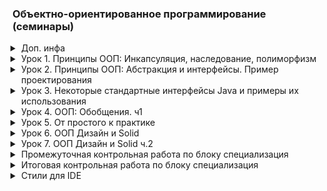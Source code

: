 ### Объектно-ориентированное программирование (семинары)
<details class="desc"><summary>Доп. инфа</summary>

[pom.xml](pom.xml)

</details>
<details class="desc"><summary>Урок 1. Принципы ООП: Инкапсуляция, наследование, полиморфизм</summary>

~~[Работа во время семинара](src/main/java/lesson1/work)~~\
[Домашнее задание](src/main/java/lesson1/homework)
```java
// Создать класс Товар, имеющий переменные имя, цена, рейтинг.
class Product {
    String name;
    double price;
    double rating;
}
// Создать класс Категория, имеющий переменные имя и массив товаров. Создать несколько объектов класса Категория.
class Category {
    String name;
    ArrayList<Product> products; // товары
}
// Создать класс Basket, содержащий массив купленных товаров.
class Basket {
    ArrayList<Product> products; // товары в корзине
    
    void add(Product product); // добавить товар в корзину
    void remove(Product product); // удалить товар из корзины
}
// Создать класс User, содержащий логин, пароль и объект класса Basket. Создать несколько объектов класса User.
class User {
    String login;
    String password;
    Basket basket = new Basket(); // корзина товаров
}
// Вывести на консоль каталог продуктов. (все продукты магазина)
// Вывести на консоль покупки посетителей магазина. (После покупки у пользователя добавляется товар, а из магазина - удаляется)
```

</details>
<details class="desc"><summary>Урок 2. Принципы ООП: Абстракция и интерфейсы. Пример проектирования</summary>

~~[Работа во время семинара](src/main/java/lesson2/work)~~\
[Домашнее задание](src/main/java/lesson2/homework)
```java
// Создайте три класса: Человек, Кот, Робот, которые наследуются от одного класса.
// Эти классы должны уметь бегать и прыгать, все также с выводом информации о действии в консоль.
abstract class Player {
    double maxRun; // Макс. дальность бега
    double maxJump; // Макс. высота прыжка
    
    void run();
    void jump();
}
class People extends Player {}
class Cat extends Player {}
class Robot extends Player {}
// Создайте два класса: беговая дорожка и стена, при прохождении через которые, участники должны выполнять соответствующие действия (бежать или прыгать), результат выполнения печатаем в консоль (успешно пробежал, не смог пробежать и т.д.).
// У препятствий есть длина (для дорожки) или высота (для стены),а у участников ограничения на бег и прыжки.
abstract class Obstacle {
    int value; // размер препятсвия (длина/высота)
}
class Track extends Obstacle {}
class Wall extends Obstacle {}
// Создайте два массива: с участниками и препятствиями, и заставьте всех участников пройти этот набор препятствий.
// Если участник не смог пройти одно из препятствий, то дальше по списку он препятствий не идет.
class Main {
    ArrayList<Player> players = new ArrayList<>(List.of(
            new People(),
            new Cat(),
            new Robot()
    ));
    ArrayList<Obstacle> obstacles = new ArrayList<>(List.of(
            new Track(),
            new Wall()
    ));
}
```

</details>
<details class="desc"><summary>Урок 3. Некоторые стандартные интерфейсы Java и примеры их использования</summary>

[Работа во время семинара](src/main/java/lesson3/work)\
[Домашнее задание](src/main/java/lesson3/homework)
```text
1. Доделать вариации с игрой на английском/русском языке, сигнатуры уже приведены в прикрепленном файле
2. Улучшить интерфейсную часть игры
3. * создать историю ходов и по окончании игры вывести её, в зависимости от ответа пользователя (y-вывести, n -выводить не следует)
```

</details>
<details class="desc"><summary>Урок 4. ООП: Обобщения. ч1</summary>

~~[Работа во время семинара](src/main/java/lesson4/work)~~\
[Домашнее задание](src/main/java/lesson4/homework)
```text
1. Расширить класс калькулятор на умножение
2. Расширить класс калькулятор на деление
3. Расширить класс калькулятор на бинарный перевод(принимаемые значения как стринг, так и инт - тут необходимо подумать как наилучшим образом реализовать, что будет если будут приниматься округляемые Double/Float (округляемые -> с нулем на конце прим. 3.0 , 4.0 и тд т))
```

</details>
<details class="desc"><summary>Урок 5. От простого к практике</summary>

~~[Работа во время семинара](src/main/java/lesson5/work)~~\
[Домашнее задание](src/main/java/lesson5/homework)
```text
Задание
1. Создать класс УчебнаяГруппа содержащая в себе поля Преподаватель и список Студентов
2. Создать класс УчебнаяГруппаСервис, в котором реализована функция(входные параметры - (Teacher, List<Strudent>)) формирования из Студентов и Преподавателя УчебнойГруппы и возвращения его
3. Создать метод в Контроллере, в котором агрегируются функции получения списка студентов (их id) и преподавателя (его id) и формирования учебной группы, путем вызова метода из сервиса
4. Все вышеуказанное создать согласно принципам ООП пройдённым на семинаре
Формат сдачи: ссылка на гитхаб проект
```
- [класс УчебнаяГруппа](src/main/java/lesson5/homework/model/ModelGroup.java)
- [класс УчебнаяГруппаСервис](src/main/java/lesson5/homework/controller/ServiceGroup.java)
- [метод в Контроллере](src/main/java/lesson5/homework/controller/Group.java) - `create(int number, Teacher teacher, List<Student> students)`

</details>
<details class="desc"><summary>Урок 6. ООП Дизайн и Solid</summary>

~~[Работа во время семинара](src/main/java/lesson6/work)~~\
[Домашнее задание](src/main/java/lesson6/homework)
```text
Дз на закрепление:
Взять реализованный код в рамках последнего семинара (5) и продемонстрировать применение принципов, усвоенных на семинаре.
Нужно в проекте прокомментировать участки кода, которые рефакторим, какой принцип применяем и почему
```

</details>
<details class="desc"><summary>Урок 7. ООП Дизайн и Solid ч.2</summary>

~~[Работа во время семинара](src/main/java/lesson7/work)~~\
[Домашнее задание](src/main/java/lesson7/homework)
```text
Итоговое домашнее задание по курсу:
- Создать проект калькулятора комплексных чисел (достаточно сделать сложение, умножение и деление).
- Применить при создании программы архитектурные паттерны, добавить логирование калькулятора.
- Соблюдать принципы SOLID, паттерны проектирования.
Можно выбрать другой язык программирования, например C# или Python, если выбран язык, отличный от JAVA, то необходимо
написать документ, каким образом можно запустить приложение (что необходимо установить, каким образом запускать и т.п.)
```

</details>
<details class="desc"><summary>Промежуточная контрольная работа по блоку специализация</summary>

[Магазин игрушек (Java)](src/main/java/controlWork)
```text
Информация о проекте
Необходимо написать проект, для розыгрыша в магазине игрушек. Функционал должен содержать добавление новых игрушек
и задания веса для выпадения игрушек.

Задание
1) Напишите класс-конструктор у которого принимает минимум 3 строки, содержащие три поля id игрушки, текстовое
название и частоту выпадения игрушки
2) Из принятой строки id и частоты выпадения(веса) заполнить минимум три массива.
3) Используя API коллекцию: java.util.PriorityQueue добавить элементы в коллекцию
4) Организовать общую очередь
5) Вызвать Get 10 раз и записать результат в файл

Подсказка:
В метод put передаете последовательно несколько строк: 1 2 конструктор; 2 2 робот; 3 6 кукла.
Метод Get должен случайно вернуть либо “2”, либо “3” и соответствии с весом: в 20% случаях выходит единица, в 20%
двойка, и в 60% тройка.
```

</details>
<details class="desc"><summary>Итоговая контрольная работа по блоку специализация</summary>

[Урок 2. Итоговая контрольная работа](src/main/java/controlWork2)
#### Информация о проекте
Необходимо организовать систему учета для питомника в котором живут домашние и вьючные животные.
#### Как сдавать проект
Для сдачи проекта необходимо создать отдельный общедоступный репозиторий (Github, gitlub, или Bitbucket).
Разработку вести в этом репозитории, использовать пул реквесты на изменения.
Программа должна запускаться и работать, ошибок при выполнении программы быть не должно.
Программа, может использоваться в различных системах, поэтому необходимо разработать класс в виде конструктора.
#### Задание
1. Используя команду cat в терминале операционной системы Linux, создать два файла Домашние животные (заполнив файл
   собаками, кошками, хомяками) и Вьючные животные заполнив файл Лошадьми, верблюдами и ослы), а затем объединить их.
   Просмотреть содержимое созданного файла. Переименовать файл, дав ему новое имя (Друзья человека).
2. Создать директорию, переместить файл туда.
3. Подключить дополнительный репозиторий MySQL. Установить любой пакет из этого репозитория.
4. Установить и удалить deb-пакет с помощью dpkg.
5. Выложить историю команд в терминале ubuntu.
6. Нарисовать диаграмму, в которой есть родительский класс, домашние животные и вьючные животные, в составы которых в
   случае домашних животных войдут классы: собаки, кошки, хомяки, а в класс вьючные животные войдут: Лошади, верблюды
   и ослы).
7. В подключенном MySQL репозитории создать базу данных “Друзья человека”.
8. Создать таблицы с иерархией из диаграммы в БД.
9. Заполнить низкоуровневые таблицы именами(животных), командами которые они выполняют и датами рождения.
10. Удалив из таблицы верблюдов, т.к. верблюдов решили перевезти в другой питомник на зимовку. Объединить таблицы
    лошади, и ослы в одну таблицу.
11. Создать новую таблицу “молодые животные” в которую попадут все животные старше 1 года, но младше 3 лет и в отдельном
    столбце с точностью до месяца подсчитать возраст животных в новой таблице.
12. Объединить все таблицы в одну, при этом сохраняя поля, указывающие на прошлую принадлежность к старым таблицам.
13. Создать класс с Инкапсуляцией методов и наследованием по диаграмме.
14. Написать программу, имитирующую работу реестра домашних животных.
    В программе должен быть реализован следующий функционал:
    1. Завести новое животное
    2. Определять животное в правильный класс
    3. Увидеть список команд, которое выполняет животное
    4. Обучить животное новым командам
    5. Реализовать навигацию по меню
15. Создайте класс Счетчик, у которого есть метод add(), увеличивающий значение внутренней int переменной на 1 при
    нажатии “Завести новое животное” Сделайте так, чтобы с объектом такого типа можно было работать в блоке
    try-with-resources. Нужно бросить исключение, если работа с объектом типа счетчик была не в ресурсном try и/или
    ресурс остался открыт. Значение считать в ресурсе try, если при заведения животного заполнены все поля.

</details>
<details class="desc"><summary>Стили для IDE</summary>

<style>
.desc {
    margin: 0 0 0 1em;
    padding: 0 0 1em;
}
.desc summary {
    margin: 0 0 -1em;
    list-style-position: outside;
    cursor: pointer;
    
}
.desc pre {
    border: 1px solid #37b;
    margin: -1em 0 1.5em;
    padding: 0.3em 0.6em;
}
</style>

</details>